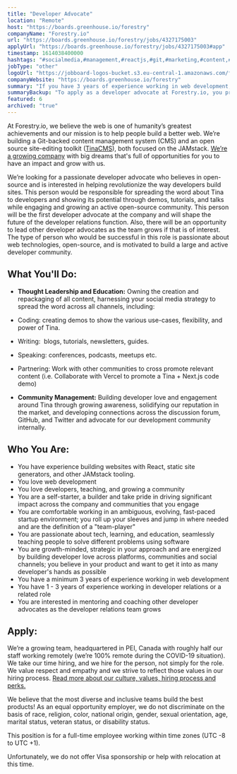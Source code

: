 ```yaml
---
title: "Developer Advocate"
location: "Remote"
host: "https://boards.greenhouse.io/forestry"
companyName: "Forestry.io"
url: "https://boards.greenhouse.io/forestry/jobs/4327175003"
applyUrl: "https://boards.greenhouse.io/forestry/jobs/4327175003#app"
timestamp: 1614038400000
hashtags: "#socialmedia,#management,#reactjs,#git,#marketing,#content,#office"
jobType: "other"
logoUrl: "https://jobboard-logos-bucket.s3.eu-central-1.amazonaws.com/forestry-io"
companyWebsite: "https://boards.greenhouse.io/forestry"
summary: "If you have 3 years of experience working in web development, consider applying to Forestry.io's job post for a new Developer Advocate."
summaryBackup: "To apply as a developer advocate at Forestry.io, you preferably need to have some knowledge of: #content, #reactjs, #socialmedia."
featured: 6
archived: "true"
---
```


At Forestry.io, we believe the web is one of humanity’s greatest achievements and our mission is to help people build a better web. We’re building a Git-backed content management system (CMS) and an open source site-editing toolkit ([TinaCMS](https://tinacms.org/)), both focused on the JAMstack. [We’re a growing company](https://forestry.io/about) with big dreams that's full of opportunities for you to have an impact and grow with us.

We’re looking for a passionate developer advocate who believes in open-source and is interested in helping revolutionize the way developers build sites. This person would be responsible for spreading the word about Tina to developers and showing its potential through demos, tutorials, and talks while engaging and growing an active open-source community. This person will be the first developer advocate at the company and will shape the future of the developer relations function. Also, there will be an opportunity to lead other developer advocates as the team grows if that is of interest. The type of person who would be successful in this role is passionate about web technologies, open-source, and is motivated to build a large and active developer community.

## What You'll Do:

*   **Thought Leadership and Education:** Owning the creation and repackaging of all content, harnessing your social media strategy to spread the word across all channels, including: 

*   Coding: creating demos to show the various use-cases, flexibility, and power of Tina. 
*   Writing:  blogs, tutorials, newsletters, guides.
*   Speaking: conferences, podcasts, meetups etc.
*   Partnering: Work with other communities to cross promote relevant content (i.e. Collaborate with Vercel to promote a Tina + Next.js code demo)

*   **Community Management:** Building developer love and engagement around Tina through growing awareness, solidifying our reputation in the market, and developing connections across the discussion forum, GitHub, and Twitter and advocate for our development community internally.

## Who You Are:

*   You have experience building websites with React, static site generators, and other JAMstack tooling.
*   You love web development
*   You love developers, teaching, and growing a community
*   You are a self-starter, a builder and take pride in driving significant impact across the company and communities that you engage
*   You are comfortable working in an ambiguous, evolving, fast-paced startup environment; you roll up your sleeves and jump in where needed and are the definition of a "team-player"
*   You are passionate about tech, learning, and education, seamlessly teaching people to solve different problems using software
*   You are growth-minded, strategic in your approach and are energized by building developer love across platforms, communities and social channels; you believe in your product and want to get it into as many developer's hands as possible
*   You have a minimum 3 years of experience working in web development
*   You have 1 - 3 years of experience working in developer relations or a related role
*   You are interested in mentoring and coaching other developer advocates as the developer relations team grows

## Apply:

We’re a growing team, headquartered in PEI, Canada with roughly half our staff working remotely (we’re 100% remote during the COVID-19 situation). We take our time hiring, and we hire for the person, not simply for the role. We value respect and empathy and we strive to reflect those values in our hiring process. [Read more about our culture, values, hiring process and perks.](https://forestry.io/careers/)

We believe that the most diverse and inclusive teams build the best products! As an equal opportunity employer, we do not discriminate on the basis of race, religion, color, national origin, gender, sexual orientation, age, marital status, veteran status, or disability status.

This position is for a full-time employee working within time zones (UTC -8 to UTC +1).

Unfortunately, we do not offer Visa sponsorship or help with relocation at this time.
